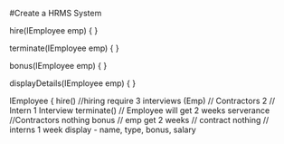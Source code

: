 

#Create a HRMS System

hire(IEmployee emp) {
}

terminate(IEmployee emp) {
}

bonus(IEmployee emp) {
}

displayDetails(IEmployee emp) {
}


IEmployee {
hire() //hiring require 3 interviews (Emp) // Contractors 2 // Intern 1 Interview
terminate() // Employee will get 2 weeks serverance //Contractors nothing
bonus // emp get 2 weeks // contract nothing // interns 1 week
display - name, type, bonus, salary